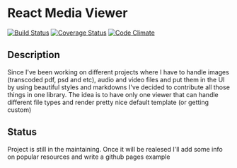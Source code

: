 # React Media Viewer
[![Build Status](https://travis-ci.org/di2pro/react-media-viewer.svg?branch=master)](https://travis-ci.org/di2pro/react-media-viewer)
[![Coverage Status](https://coveralls.io/repos/github/di2pro/react-media-viewer/badge.svg?branch=master)](https://coveralls.io/github/di2pro/react-media-viewer?branch=master)
[![Code Climate](https://codeclimate.com/github/di2pro/react-media-viewer/badges/gpa.svg)](https://codeclimate.com/github/di2pro/react-media-viewer)

## Description
Since I've been working on different projects where I have to handle images (transcoded pdf, psd and etc), audio and video files and put them in the UI by using beautiful styles and markdowns I've decided to contribute all those things in one library. The idea is to have only one viewer that can handle different file types and render pretty nice default template (or getting custom)

## Status
Project is still in the maintaining. Once it will be realesed I'll add some info on popular resources and write a github pages example
